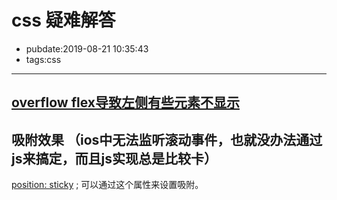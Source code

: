 # css 疑难解答

- pubdate:2019-08-21 10:35:43
- tags:css

---------

## [overflow flex导致左侧有些元素不显示](https://segmentfault.com/q/1010000013475438)

## 吸附效果 （ios中无法监听滚动事件，也就没办法通过js来搞定，而且js实现总是比较卡）

[position: sticky](https://developer.mozilla.org/zh-CN/docs/Web/CSS/position) ; 可以通过这个属性来设置吸附。
